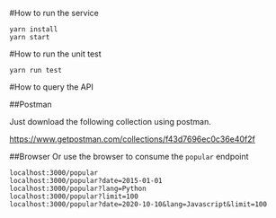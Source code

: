 #How to run the service

```
yarn install
yarn start
```

#How to run the unit test

```
yarn run test
```

#How to query the API

##Postman

Just download the following collection using postman.

https://www.getpostman.com/collections/f43d7696ec0c36e40f2f

##Browser
Or use the browser to consume the `popular` endpoint
```
localhost:3000/popular
localhost:3000/popular?date=2015-01-01
localhost:3000/popular?lang=Python
localhost:3000/popular?limit=100
localhost:3000/popular?date=2020-10-10&lang=Javascript&limit=100
```
